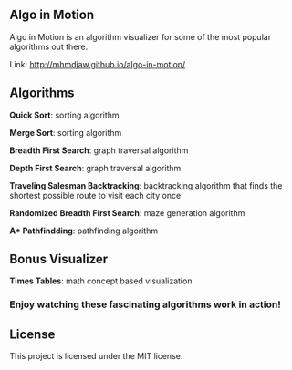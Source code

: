## Algo in Motion

Algo in Motion is an algorithm visualizer for some of the most popular algorithms out there.

Link: http://mhmdjaw.github.io/algo-in-motion/



## Algorithms

**Quick Sort**: sorting algorithm

**Merge Sort**: sorting algorithm

**Breadth First Search**: graph traversal algorithm

**Depth First Search**: graph traversal algorithm

**Traveling Salesman Backtracking**: backtracking algorithm that finds the shortest possible route to visit each city once

**Randomized Breadth First Search**: maze generation algorithm

**A\* Pathfindding**: pathfinding algorithm

## Bonus Visualizer

**Times Tables**: math concept based visualization





### Enjoy watching these fascinating algorithms work in action!

## License

This project is licensed under the MIT license.
